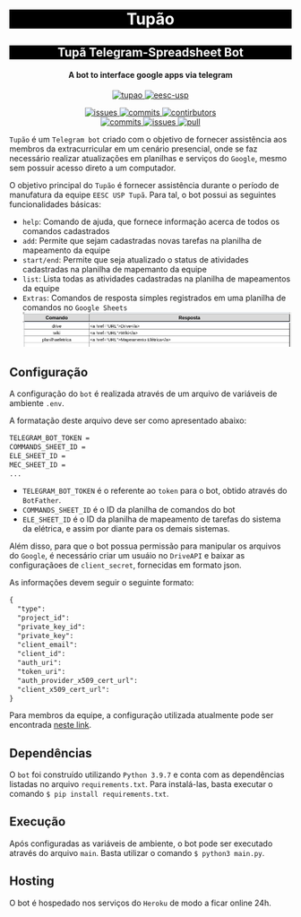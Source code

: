 <h1 align="center" style="color:white; background-color:black">Tupão</h1>
<h2 align="center" style="color:white; background-color:black">Tupã Telegram-Spreadsheet Bot</h2>

<h4 align="center">A bot to interface google apps via telegram</h4>

<p align="center">
    <a href="https://tupa.eesc.usp.br//">
    <img alt="tupao" src="https://img.shields.io/badge/Tupão-black?style=for-the-badge"/>
    </a>
    <a href="https://eesc.usp.br/">
    <img alt="eesc-usp" src="https://img.shields.io/badge/Linked%20to-EESC--USP-black?style=for-the-badge"/>
    </a>
</p>
<p align="center">
    <a href="https://github.com/EESC-USP-TUPA/Telegram-Bot/issues">
    <img alt="issues" src="https://img.shields.io/github/issues/EESC-USP-TUPA/Telegram-Bot?style=for-the-badge"/>
    </a>
    <a href="https://github.com/EESC-USP-TUPA/Telegram-Bot/commits/main">
    <img alt="commits" src="https://img.shields.io/github/commit-activity/m/EESC-USP-TUPA/Telegram-Bot?style=for-the-badge">
    </a>
    <a href="https://github.com/EESC-USP-TUPA/Telegram-Bot/graphs/contributors">
    <img alt="contirbutors" src="https://img.shields.io/github/contributors/EESC-USP-TUPA/Telegram-Bot?style=for-the-badge"/>
    </a>
    <br>
    <a href="https://github.com/EESC-USP-TUPA/Telegram-Bot/commits/main">
    <img alt="commits" src="https://img.shields.io/github/last-commit/EESC-USP-TUPA/Telegram-Bot?style=for-the-badge"/>
    </a>
    <a href="https://github.com/EESC-USP-TUPA/Telegram-Bot/issues">
    <img alt="issues" src="https://img.shields.io/github/issues-raw/EESC-USP-TUPA/Telegram-Bot?style=for-the-badge" />
    </a>
    <a href="https://github.com/EESC-USP-TUPA/Telegram-Bot/pulls">
    <img alt="pull" src="https://img.shields.io/github/issues-pr-raw/EESC-USP-TUPA/Telegram-Bot?style=for-the-badge">
    </a>
</p>

`Tupão` é um `Telegram bot` criado com o objetivo de fornecer assistência aos membros da extracurricular em
um cenário presencial, onde se faz necessário realizar atualizações em planilhas e serviços do `Google`, mesmo
sem possuir acesso direto a um computador.

O objetivo principal do `Tupão` é fornecer assistência durante o período de manufatura da equipe `EESC USP Tupã`.
 Para tal, o bot possui as seguintes funcionalidades básicas:

- `help`: Comando de ajuda, que fornece informação acerca de todos os comandos cadastrados
- `add`: Permite que sejam cadastradas novas tarefas na planilha de mapeamento da equipe
- `start/end`: Permite que seja atualizado o status de atividades cadastradas na planilha de mapemanto da equipe
- `list`: Lista todas as atividades cadastradas na planilha de mapeamentos da equipe
- `Extras`: Comandos de resposta simples registrados em uma planilha de comandos no `Google Sheets`
![img.png](screenshots/spreadsheet-commands.png)

## Configuração

A configuração do `bot` é realizada através de um arquivo de variáveis de ambiente `.env`.

A formatação deste arquivo deve ser como apresentado abaixo:

```
TELEGRAM_BOT_TOKEN =
COMMANDS_SHEET_ID =
ELE_SHEET_ID =
MEC_SHEET_ID =
...
```

- `TELEGRAM_BOT_TOKEN` é o referente ao `token` para o bot, obtido através do `BotFather`.
- `COMMANDS_SHEET_ID` é o ID da planilha de comandos do bot
- `ELE_SHEET_ID` é o ID da planilha de mapeamento de tarefas do sistema da elétrica,
 e assim por diante para os demais sistemas.

Além disso, para que o bot possua permissão para manipular os arquivos do `Google`, é necessário
criar um usuáio no `DriveAPI` e baixar as configuraçãoes de `client_secret`, fornecidas em formato json.

As informações devem seguir o seguinte formato:

```
{
  "type": 
  "project_id": 
  "private_key_id": 
  "private_key":
  "client_email": 
  "client_id": 
  "auth_uri": 
  "token_uri": 
  "auth_provider_x509_cert_url": 
  "client_x509_cert_url": 
}
```

Para membros da equipe, a configuração utilizada atualmente pode ser encontrada
[neste link](https://drive.google.com/drive/folders/1xBYfFu1UMstL7kg57yETpns6aYJsKRio?ths=true).

## Dependências

O `bot` foi construído utilizando `Python 3.9.7` e conta com as dependências listadas no arquivo
`requirements.txt`. Para instalá-las, basta executar o comando `$ pip install requirements.txt`.

## Execução

Após configuradas as variáveis de ambiente, o bot pode ser executado através do arquivo `main`.
Basta utilizar o comando `$ python3 main.py`.

## Hosting

O bot é hospedado nos serviços do `Heroku` de modo a ficar online 24h.

